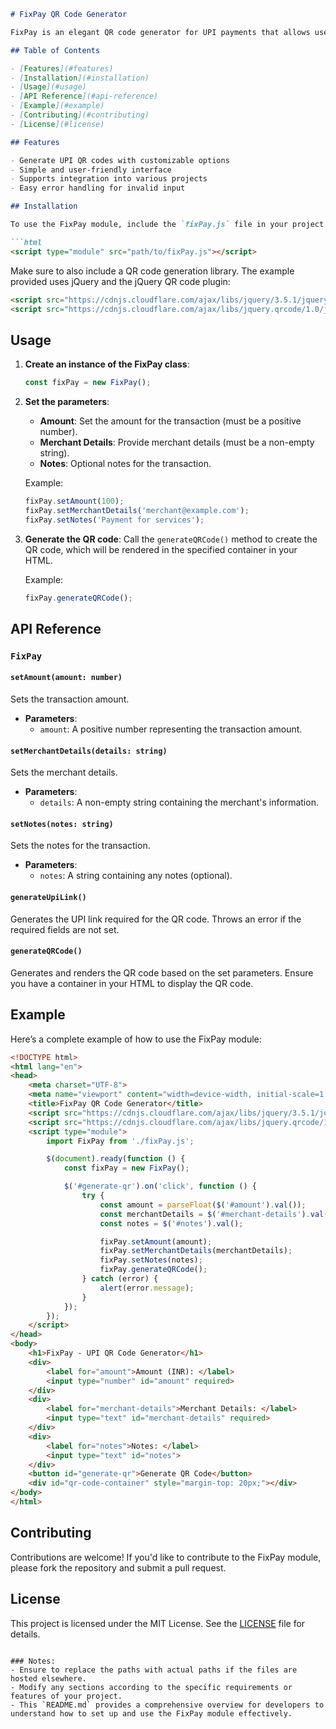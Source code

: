 

```markdown
# FixPay QR Code Generator

FixPay is an elegant QR code generator for UPI payments that allows users to create and customize QR codes quickly. With options for amount, merchant details, and notes, FixPay simplifies secure UPI transactions for both businesses and individuals. This module can be easily integrated into any JavaScript project.

## Table of Contents

- [Features](#features)
- [Installation](#installation)
- [Usage](#usage)
- [API Reference](#api-reference)
- [Example](#example)
- [Contributing](#contributing)
- [License](#license)

## Features

- Generate UPI QR codes with customizable options
- Simple and user-friendly interface
- Supports integration into various projects
- Easy error handling for invalid input

## Installation

To use the FixPay module, include the `fixPay.js` file in your project. You can download it or link it directly:

```html
<script type="module" src="path/to/fixPay.js"></script>
```

Make sure to also include a QR code generation library. The example provided uses jQuery and the jQuery QR code plugin:

```html
<script src="https://cdnjs.cloudflare.com/ajax/libs/jquery/3.5.1/jquery.min.js"></script>
<script src="https://cdnjs.cloudflare.com/ajax/libs/jquery.qrcode/1.0/jquery.qrcode.min.js"></script>
```

## Usage

1. **Create an instance of the FixPay class**:
   ```javascript
   const fixPay = new FixPay();
   ```

2. **Set the parameters**:
   - **Amount**: Set the amount for the transaction (must be a positive number).
   - **Merchant Details**: Provide merchant details (must be a non-empty string).
   - **Notes**: Optional notes for the transaction.

   Example:
   ```javascript
   fixPay.setAmount(100);
   fixPay.setMerchantDetails('merchant@example.com');
   fixPay.setNotes('Payment for services');
   ```

3. **Generate the QR code**:
   Call the `generateQRCode()` method to create the QR code, which will be rendered in the specified container in your HTML.

   Example:
   ```javascript
   fixPay.generateQRCode();
   ```

## API Reference

### `FixPay`

#### `setAmount(amount: number)`

Sets the transaction amount.

- **Parameters**:
  - `amount`: A positive number representing the transaction amount.
  
#### `setMerchantDetails(details: string)`

Sets the merchant details.

- **Parameters**:
  - `details`: A non-empty string containing the merchant's information.

#### `setNotes(notes: string)`

Sets the notes for the transaction.

- **Parameters**:
  - `notes`: A string containing any notes (optional).

#### `generateUpiLink()`

Generates the UPI link required for the QR code. Throws an error if the required fields are not set.

#### `generateQRCode()`

Generates and renders the QR code based on the set parameters. Ensure you have a container in your HTML to display the QR code.

## Example

Here’s a complete example of how to use the FixPay module:

```html
<!DOCTYPE html>
<html lang="en">
<head>
    <meta charset="UTF-8">
    <meta name="viewport" content="width=device-width, initial-scale=1.0">
    <title>FixPay QR Code Generator</title>
    <script src="https://cdnjs.cloudflare.com/ajax/libs/jquery/3.5.1/jquery.min.js"></script>
    <script src="https://cdnjs.cloudflare.com/ajax/libs/jquery.qrcode/1.0/jquery.qrcode.min.js"></script>
    <script type="module">
        import FixPay from './fixPay.js';

        $(document).ready(function () {
            const fixPay = new FixPay();

            $('#generate-qr').on('click', function () {
                try {
                    const amount = parseFloat($('#amount').val());
                    const merchantDetails = $('#merchant-details').val();
                    const notes = $('#notes').val();

                    fixPay.setAmount(amount);
                    fixPay.setMerchantDetails(merchantDetails);
                    fixPay.setNotes(notes);
                    fixPay.generateQRCode();
                } catch (error) {
                    alert(error.message);
                }
            });
        });
    </script>
</head>
<body>
    <h1>FixPay - UPI QR Code Generator</h1>
    <div>
        <label for="amount">Amount (INR): </label>
        <input type="number" id="amount" required>
    </div>
    <div>
        <label for="merchant-details">Merchant Details: </label>
        <input type="text" id="merchant-details" required>
    </div>
    <div>
        <label for="notes">Notes: </label>
        <input type="text" id="notes">
    </div>
    <button id="generate-qr">Generate QR Code</button>
    <div id="qr-code-container" style="margin-top: 20px;"></div>
</body>
</html>
```

## Contributing

Contributions are welcome! If you'd like to contribute to the FixPay module, please fork the repository and submit a pull request.

## License

This project is licensed under the MIT License. See the [LICENSE](LICENSE) file for details.
```

### Notes:
- Ensure to replace the paths with actual paths if the files are hosted elsewhere.
- Modify any sections according to the specific requirements or features of your project. 
- This `README.md` provides a comprehensive overview for developers to understand how to set up and use the FixPay module effectively.
